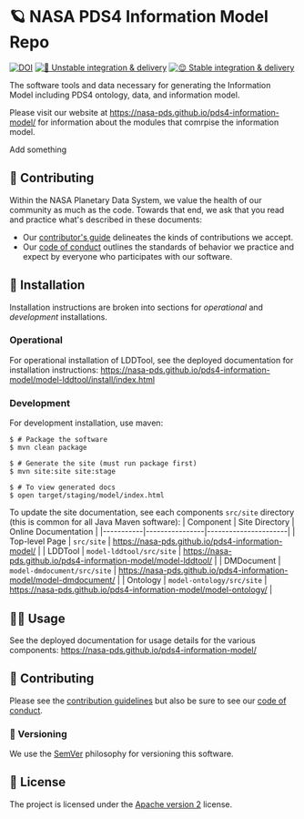 # 🪐 NASA PDS4 Information Model Repo

[![DOI](https://zenodo.org/badge/DOI/10.5281/zenodo.5755795.svg)](https://doi.org/10.5281/zenodo.5755795) [![🤪 Unstable integration & delivery](https://github.com/NASA-PDS/pds4-information-model/actions/workflows/unstable-cicd.yaml/badge.svg)](https://github.com/NASA-PDS/pds4-information-model/actions/workflows/unstable-cicd.yaml) [![😌 Stable integration & delivery](https://github.com/NASA-PDS/pds4-information-model/actions/workflows/stable-cicd.yaml/badge.svg)](https://github.com/NASA-PDS/pds4-information-model/actions/workflows/stable-cicd.yaml) 

The software tools and data necessary for generating the Information Model including PDS4 ontology, data, and information model.

Please visit our website at https://nasa-pds.github.io/pds4-information-model/ for information about the modules that comrpise the information model.

Add something

## 👥 Contributing

Within the NASA Planetary Data System, we value the health of our community as much as the code. Towards that end, we ask that you read and practice what's described in these documents:

-   Our [contributor's guide](https://github.com/NASA-PDS/.github/blob/main/CONTRIBUTING.md) delineates the kinds of contributions we accept.
-   Our [code of conduct](https://github.com/NASA-PDS/.github/blob/main/CODE_OF_CONDUCT.md) outlines the standards of behavior we practice and expect by everyone who participates with our software.


## 📀 Installation

Installation instructions are broken into sections for _operational_ and _development_ installations.


### Operational

For operational installation of LDDTool, see the deployed documentation for installation instructions: https://nasa-pds.github.io/pds4-information-model/model-lddtool/install/index.html


### Development
For development installation, use maven:

```console
$ # Package the software
$ mvn clean package

$ # Generate the site (must run package first)
$ mvn site:site site:stage

$ # To view generated docs
$ open target/staging/model/index.html
```

To update the site documentation, see each components `src/site` directory (this is common for all Java Maven software):
| Component | Site Directory | Online Documentation |
|-----------|----------------|----------------------|
| Top-level Page | `src/site` | https://nasa-pds.github.io/pds4-information-model/ |
| LDDTool | `model-lddtool/src/site` | https://nasa-pds.github.io/pds4-information-model/model-lddtool/ |
| DMDocument | `model-dmdocument/src/site` | https://nasa-pds.github.io/pds4-information-model/model-dmdocument/ |
| Ontology | `model-ontology/src/site` | https://nasa-pds.github.io/pds4-information-model/model-ontology/ |


## 💁‍♀️ Usage

See the deployed documentation for usage details for the various components: https://nasa-pds.github.io/pds4-information-model/


## 👥 Contributing

Please see the [contribution guidelines](https://github.com/NASA-PDS/.github/blob/main/CONTRIBUTING.md) but also be sure to see our [code of conduct](https://github.com/NASA-PDS/.github/blob/main/CODE_OF_CONDUCT.md).


### 🔢 Versioning

We use the [SemVer](https://semver.org/) philosophy for versioning this software.


## 📃 License

The project is licensed under the [Apache version 2](LICENSE.md) license.


